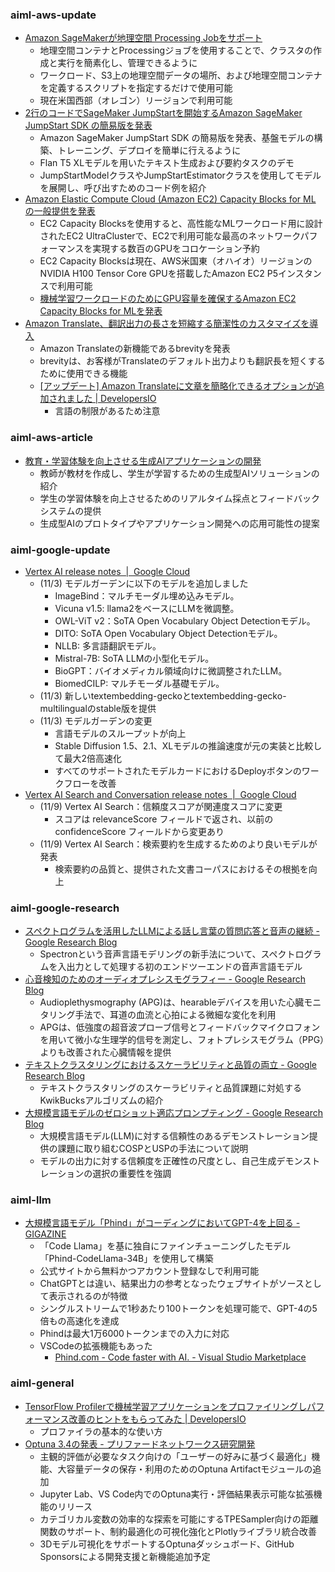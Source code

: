 ### aiml-aws-update

- [Amazon SageMakerが地理空間 Processing Jobをサポート](https://aws.amazon.com/jp/about-aws/whats-new/2023/10/amazon-sagemaker-geospatial-processing-jobs/)
  - 地理空間コンテナとProcessingジョブを使用することで、クラスタの作成と実行を簡素化し、管理できるように
  - ワークロード、S3上の地理空間データの場所、および地理空間コンテナを定義するスクリプトを指定するだけで使用可能
  - 現在米国西部（オレゴン）リージョンで利用可能
- [2行のコードでSageMaker JumpStartを開始するAmazon SageMaker JumpStart SDK の簡易版を発表](https://aws.amazon.com/jp/blogs/machine-learning/deploy-and-fine-tune-foundation-models-in-amazon-sagemaker-jumpstart-with-two-lines-of-code/)
  - Amazon SageMaker JumpStart SDK の簡易版を発表、基盤モデルの構築、トレーニング、デプロイを簡単に行えるように
  - Flan T5 XLモデルを用いたテキスト生成および要約タスクのデモ
  - JumpStartModelクラスやJumpStartEstimatorクラスを使用してモデルを展開し、呼び出すためのコード例を紹介
- [Amazon Elastic Compute Cloud (Amazon EC2) Capacity Blocks for ML の一般提供を発表](https://aws.amazon.com/jp/about-aws/whats-new/2023/11/amazon-ec2-capacity-blocks-ml/)
  - EC2 Capacity Blocksを使用すると、高性能なMLワークロード用に設計されたEC2 UltraClusterで、EC2で利用可能な最高のネットワークパフォーマンスを実現する数百のGPUをコロケーション予約
  - EC2 Capacity Blocksは現在、AWS米国東（オハイオ）リージョンのNVIDIA H100 Tensor Core GPUを搭載したAmazon EC2 P5インスタンスで利用可能
  - [機械学習ワークロードのためにGPU容量を確保するAmazon EC2 Capacity Blocks for MLを発表](https://aws.amazon.com/jp/blogs/aws/announcing-amazon-ec2-capacity-blocks-for-ml-to-reserve-gpu-capacity-for-your-machine-learning-workloads/)
- [Amazon Translate、翻訳出力の長さを短縮する簡潔性のカスタマイズを導入](https://aws.amazon.com/jp/about-aws/whats-new/2023/11/amazon-translate-brevity-translation-output-lengths/)
  - Amazon Translateの新機能であるbrevityを発表
  - brevityは、お客様がTranslateのデフォルト出力よりも翻訳長を短くするために使用できる機能
  - [[アップデート] Amazon Translateに文章を簡略化できるオプションが追加されました | DevelopersIO](https://dev.classmethod.jp/articles/update-amazon-translate-brevity/)
    - 言語の制限があるため注意

### aiml-aws-article

- [教育・学習体験を向上させる生成AIアプリケーションの開発](https://aws.amazon.com/jp/blogs/machine-learning/develop-generative-ai-applications-to-improve-teaching-and-learning-experiences/)
  - 教師が教材を作成し、学生が学習するための生成型AIソリューションの紹介
  - 学生の学習体験を向上させるためのリアルタイム採点とフィードバックシステムの提供
  - 生成型AIのプロトタイプやアプリケーション開発への応用可能性の提案

### aiml-google-update

- [Vertex AI release notes  |  Google Cloud](https://cloud.google.com/vertex-ai/docs/release-notes)
  - (11/3) モデルガーデンに以下のモデルを追加しました
    - ImageBind：マルチモーダル埋め込みモデル。
    - Vicuna v1.5: llama2をベースにLLMを微調整。
    - OWL-ViT v2：SoTA Open Vocabulary Object Detectionモデル。
    - DITO: SoTA Open Vocabulary Object Detectionモデル。
    - NLLB: 多言語翻訳モデル。
    - Mistral-7B: SoTA LLMの小型化モデル。
    - BioGPT：バイオメディカル領域向けに微調整されたLLM。
    - BiomedCILP: マルチモーダル基礎モデル。
  - (11/3) 新しいtextembedding-geckoとtextembedding-gecko-multilingualのstable版を提供
  - (11/3) モデルガーデンの変更
    - 言語モデルのスループットが向上
    - Stable Diffusion 1.5、2.1、XLモデルの推論速度が元の実装と比較して最大2倍高速化
    - すべてのサポートされたモデルカードにおけるDeployボタンのワークフローを改善
- [Vertex AI Search and Conversation release notes  |  Google Cloud](https://cloud.google.com/generative-ai-app-builder/docs/release-notes)
  - (11/9) Vertex AI Search：信頼度スコアが関連度スコアに変更
    - スコアは relevanceScore フィールドで返され、以前の confidenceScore フィールドから変更あり
  - (11/9) Vertex AI Search：検索要約を生成するためのより良いモデルが発表
    - 検索要約の品質と、提供された文書コーパスにおけるその根拠を向上

### aiml-google-research

- [スペクトログラムを活用したLLMによる話し言葉の質問応答と音声の継続 - Google Research Blog](https://blog.research.google/2023/10/spoken-question-answering-and-speech.html)
  - Spectronという音声言語モデリングの新手法について、スペクトログラムを入出力として処理する初のエンドツーエンドの音声言語モデル
- [心音検知のためのオーディオプレシスモグラフィー - Google Research Blog](https://blog.research.google/2023/10/audioplethysmography-for-cardiac.html)
  - Audioplethysmography (APG)は、hearableデバイスを用いた心臓モニタリング手法で、耳道の血流と心拍による微細な変化を利用
  - APGは、低強度の超音波プローブ信号とフィードバックマイクロフォンを用いて微小な生理学的信号を測定し、フォトプレシスモグラム（PPG）よりも改善された心臓情報を提供
- [テキストクラスタリングにおけるスケーラビリティと品質の両立 - Google Research Blog](https://blog.research.google/2023/11/best-of-both-worlds-achieving.html)
  - テキストクラスタリングのスケーラビリティと品質課題に対処するKwikBucksアルゴリズムの紹介
- [大規模言語モデルのゼロショット適応プロンプティング - Google Research Blog](https://blog.research.google/2023/11/zero-shot-adaptive-prompting-of-large.html)
  - 大規模言語モデル(LLM)に対する信頼性のあるデモンストレーション提供の課題に取り組むCOSPとUSPの手法について説明
  - モデルの出力に対する信頼度を正確性の尺度とし、自己生成デモンストレーションの選択の重要性を強調

### aiml-llm

- [大規模言語モデル「Phind」がコーディングにおいてGPT-4を上回る - GIGAZINE](https://gigazine.net/news/20231102-phind-gpt-4/)
  - 「Code Llama」を基に独自にファインチューニングしたモデル「Phind-CodeLlama-34B」を使用して構築
  - 公式サイトから無料かつアカウント登録なしで利用可能
  - ChatGPTとは違い、結果出力の参考となったウェブサイトがソースとして表示されるのが特徴
  - シングルストリームで1秒あたり100トークンを処理可能で、GPT-4の5倍もの高速化を達成
  - Phindは最大1万6000トークンまでの入力に対応
  - VSCodeの拡張機能もあった
    - [Phind.com - Code faster with AI. - Visual Studio Marketplace](https://marketplace.visualstudio.com/items?itemName=phind.phind)

### aiml-general

- [TensorFlow Profilerで機械学習アプリケーションをプロファイリングしパフォーマンス改善のヒントをもらってみた | DevelopersIO](https://dev.classmethod.jp/articles/tensorflow-profiler-profile-improve-performance/)
  - プロファイラの基本的な使い方
- [Optuna 3.4の発表 - プリファードネットワークス研究開発](https://tech.preferred.jp/ja/blog/announcing-optuna-3-4/)
  - 主観的評価が必要なタスク向けの「ユーザーの好みに基づく最適化」機能、大容量データの保存・利用のためのOptuna Artifactモジュールの追加
  - Jupyter Lab、VS Code内でのOptuna実行・評価結果表示可能な拡張機能のリリース
  - カテゴリカル変数の効率的な探索を可能にするTPESampler向けの距離関数のサポート、制約最適化の可視化強化とPlotlyライブラリ統合改善
  - 3Dモデル可視化をサポートするOptunaダッシュボード、GitHub Sponsorsによる開発支援と新機能追加予定
